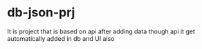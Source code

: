 # db-json-prj
It is project that is based on api after adding data though api it get automatically added in db and UI also 
